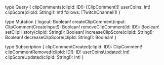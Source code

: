 type Query {
clipComments(clipId: ID!): [ClipComment!]!
userCoins: Int!
clipScore(clipId: String!): Int!
follows: [TwitchChannel!]!
}

type Mutation {
logout: Boolean!
createClipComment(input: ClipCommentCreateInput!): Boolean!
removeClipComment(id: ID!): Boolean!
setClipHistory(clipId: String!): Boolean!
increaseClipScore(clipId: String!): Boolean!
decreaseClipScore(clipId: String!): Boolean!
}

type Subscription {
clipCommentCreated(clipId: ID!): ClipComment!
clipCommentRemoved(clipId: ID!): ID!
userCoinsUpdated: Int!
clipScoreUpdated(clipId: String!): Int!
}
